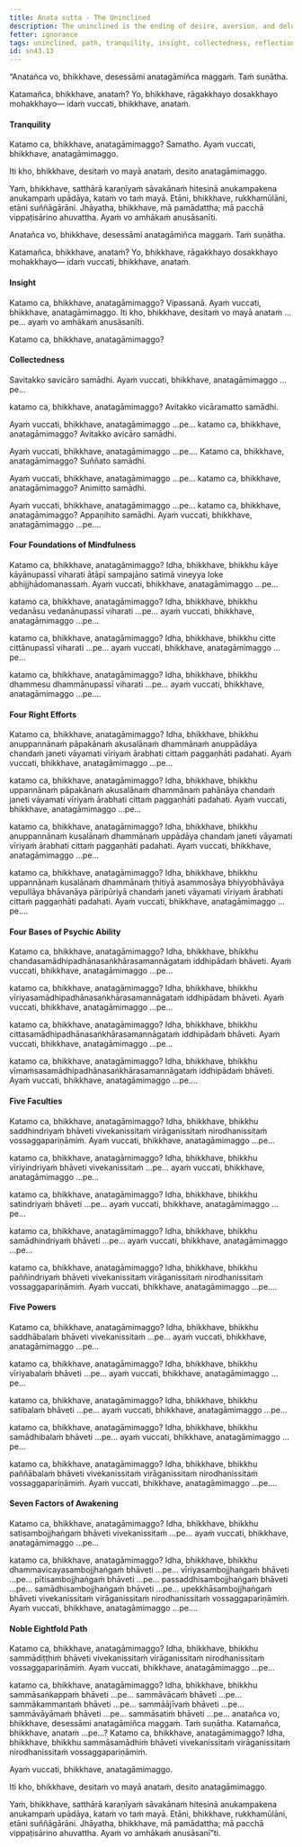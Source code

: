 ```yaml
---
title: Anata sutta - The Uninclined
description: The uninclined is the ending of desire, aversion, and delusion. The 37 factors leading to the uninclined are described in brief.
fetter: ignorance
tags: uninclined, path, tranquility, insight, collectedness, reflection, examination, investigation, mindfulness, body, feelings, mind, mental qualities, right efforts, psychic ability, five faculties, five powers, seven factors of awakening, noble eightfold path, sn, sn35-44, sn43
id: sn43.13
---
```


“Anatañca vo, bhikkhave, desessāmi anatagāmiñca maggaṁ. Taṁ suṇātha.

Katamañca, bhikkhave, anataṁ? Yo, bhikkhave, rāgakkhayo dosakkhayo mohakkhayo— idaṁ vuccati, bhikkhave, anataṁ.

#### Tranquility

Katamo ca, bhikkhave, anatagāmimaggo? Samatho. Ayaṁ vuccati, bhikkhave, anatagāmimaggo.

Iti kho, bhikkhave, desitaṁ vo mayā anataṁ, desito anatagāmimaggo.

Yaṁ, bhikkhave, satthārā karaṇīyaṁ sāvakānaṁ hitesinā anukampakena anukampaṁ upādāya, kataṁ vo taṁ mayā. Etāni, bhikkhave, rukkhamūlāni, etāni suññāgārāni. Jhāyatha, bhikkhave, mā pamādattha; mā pacchā vippaṭisārino ahuvattha. Ayaṁ vo amhākaṁ anusāsanīti.

Anatañca vo, bhikkhave, desessāmi anatagāmiñca maggaṁ. Taṁ suṇātha.

Katamañca, bhikkhave, anataṁ? Yo, bhikkhave, rāgakkhayo dosakkhayo mohakkhayo— idaṁ vuccati, bhikkhave, anataṁ.

#### Insight

Katamo ca, bhikkhave, anatagāmimaggo? Vipassanā. Ayaṁ vuccati, bhikkhave, anatagāmimaggo. Iti kho, bhikkhave, desitaṁ vo mayā anataṁ …pe… ayaṁ vo amhākaṁ anusāsanīti.

Katamo ca, bhikkhave, anatagāmimaggo?

#### Collectedness

Savitakko savicāro samādhi. Ayaṁ vuccati, bhikkhave, anatagāmimaggo …pe…

katamo ca, bhikkhave, anatagāmimaggo? Avitakko vicāramatto samādhi.

Ayaṁ vuccati, bhikkhave, anatagāmimaggo …pe… katamo ca, bhikkhave, anatagāmimaggo? Avitakko avicāro samādhi.

Ayaṁ vuccati, bhikkhave, anatagāmimaggo …pe…. Katamo ca, bhikkhave, anatagāmimaggo? Suññato samādhi.

Ayaṁ vuccati, bhikkhave, anatagāmimaggo …pe… katamo ca, bhikkhave, anatagāmimaggo? Animitto samādhi.

Ayaṁ vuccati, bhikkhave, anatagāmimaggo …pe… katamo ca, bhikkhave, anatagāmimaggo? Appaṇihito samādhi. Ayaṁ vuccati, bhikkhave, anatagāmimaggo …pe….

#### Four Foundations of Mindfulness

Katamo ca, bhikkhave, anatagāmimaggo? Idha, bhikkhave, bhikkhu kāye kāyānupassī viharati ātāpī sampajāno satimā vineyya loke abhijjhādomanassaṁ. Ayaṁ vuccati, bhikkhave, anatagāmimaggo …pe… 

katamo ca, bhikkhave, anatagāmimaggo? Idha, bhikkhave, bhikkhu vedanāsu vedanānupassī viharati …pe… ayaṁ vuccati, bhikkhave, anatagāmimaggo …pe…

katamo ca, bhikkhave, anatagāmimaggo? Idha, bhikkhave, bhikkhu citte cittānupassī viharati …pe… ayaṁ vuccati, bhikkhave, anatagāmimaggo …pe…

katamo ca, bhikkhave, anatagāmimaggo? Idha, bhikkhave, bhikkhu dhammesu dhammānupassī viharati …pe… ayaṁ vuccati, bhikkhave, anatagāmimaggo …pe….

#### Four Right Efforts

Katamo ca, bhikkhave, anatagāmimaggo? Idha, bhikkhave, bhikkhu anuppannānaṁ pāpakānaṁ akusalānaṁ dhammānaṁ anuppādāya chandaṁ janeti vāyamati vīriyaṁ ārabhati cittaṁ paggaṇhāti padahati. Ayaṁ vuccati, bhikkhave, anatagāmimaggo …pe…

katamo ca, bhikkhave, anatagāmimaggo? Idha, bhikkhave, bhikkhu uppannānaṁ pāpakānaṁ akusalānaṁ dhammānaṁ pahānāya chandaṁ janeti vāyamati vīriyaṁ ārabhati cittaṁ paggaṇhāti padahati. Ayaṁ vuccati, bhikkhave, anatagāmimaggo …pe…

katamo ca, bhikkhave, anatagāmimaggo? Idha, bhikkhave, bhikkhu anuppannānaṁ kusalānaṁ dhammānaṁ uppādāya chandaṁ janeti vāyamati vīriyaṁ ārabhati cittaṁ paggaṇhāti padahati. Ayaṁ vuccati, bhikkhave, anatagāmimaggo …pe…

katamo ca, bhikkhave, anatagāmimaggo? Idha, bhikkhave, bhikkhu uppannānaṁ kusalānaṁ dhammānaṁ ṭhitiyā asammosāya bhiyyobhāvāya vepullāya bhāvanāya pāripūriyā chandaṁ janeti vāyamati vīriyaṁ ārabhati cittaṁ paggaṇhāti padahati. Ayaṁ vuccati, bhikkhave, anatagāmimaggo …pe….

#### Four Bases of Psychic Ability

Katamo ca, bhikkhave, anatagāmimaggo? Idha, bhikkhave, bhikkhu chandasamādhipadhānasaṅkhārasamannāgataṁ iddhipādaṁ bhāveti. Ayaṁ vuccati, bhikkhave, anatagāmimaggo …pe…

katamo ca, bhikkhave, anatagāmimaggo? Idha, bhikkhave, bhikkhu vīriyasamādhipadhānasaṅkhārasamannāgataṁ iddhipādaṁ bhāveti. Ayaṁ vuccati, bhikkhave, anatagāmimaggo …pe…

katamo ca, bhikkhave, anatagāmimaggo? Idha, bhikkhave, bhikkhu cittasamādhipadhānasaṅkhārasamannāgataṁ iddhipādaṁ bhāveti. Ayaṁ vuccati, bhikkhave, anatagāmimaggo …pe…

katamo ca, bhikkhave, anatagāmimaggo? Idha, bhikkhave, bhikkhu vīmaṁsasamādhipadhānasaṅkhārasamannāgataṁ iddhipādaṁ bhāveti. Ayaṁ vuccati, bhikkhave, anatagāmimaggo …pe….

#### Five Faculties

Katamo ca, bhikkhave, anatagāmimaggo? Idha, bhikkhave, bhikkhu saddhindriyaṁ bhāveti vivekanissitaṁ virāganissitaṁ nirodhanissitaṁ vossaggapariṇāmiṁ. Ayaṁ vuccati, bhikkhave, anatagāmimaggo …pe…

katamo ca, bhikkhave, anatagāmimaggo? Idha, bhikkhave, bhikkhu vīriyindriyaṁ bhāveti vivekanissitaṁ …pe… ayaṁ vuccati, bhikkhave, anatagāmimaggo …pe…

katamo ca, bhikkhave, anatagāmimaggo? Idha, bhikkhave, bhikkhu satindriyaṁ bhāveti …pe… ayaṁ vuccati, bhikkhave, anatagāmimaggo …pe…

katamo ca, bhikkhave, anatagāmimaggo? Idha, bhikkhave, bhikkhu samādhindriyaṁ bhāveti …pe… ayaṁ vuccati, bhikkhave, anatagāmimaggo …pe…

katamo ca, bhikkhave, anatagāmimaggo? Idha, bhikkhave, bhikkhu paññindriyaṁ bhāveti vivekanissitaṁ virāganissitaṁ nirodhanissitaṁ vossaggapariṇāmiṁ. Ayaṁ vuccati, bhikkhave, anatagāmimaggo …pe….

#### Five Powers

Katamo ca, bhikkhave, anatagāmimaggo? Idha, bhikkhave, bhikkhu saddhābalaṁ bhāveti vivekanissitaṁ …pe… ayaṁ vuccati, bhikkhave, anatagāmimaggo …pe…

katamo ca, bhikkhave, anatagāmimaggo? Idha, bhikkhave, bhikkhu vīriyabalaṁ bhāveti …pe… ayaṁ vuccati, bhikkhave, anatagāmimaggo …pe…

katamo ca, bhikkhave, anatagāmimaggo? Idha, bhikkhave, bhikkhu satibalaṁ bhāveti …pe… ayaṁ vuccati, bhikkhave, anatagāmimaggo …pe…

katamo ca, bhikkhave, anatagāmimaggo? Idha, bhikkhave, bhikkhu samādhibalaṁ bhāveti …pe… ayaṁ vuccati, bhikkhave, anatagāmimaggo …pe…

katamo ca, bhikkhave, anatagāmimaggo? Idha, bhikkhave, bhikkhu paññābalaṁ bhāveti vivekanissitaṁ virāganissitaṁ nirodhanissitaṁ vossaggapariṇāmiṁ. Ayaṁ vuccati, bhikkhave, anatagāmimaggo …pe….

#### Seven Factors of Awakening

Katamo ca, bhikkhave, anatagāmimaggo? Idha, bhikkhave, bhikkhu satisambojjhaṅgaṁ bhāveti vivekanissitaṁ …pe… ayaṁ vuccati, bhikkhave, anatagāmimaggo …pe…

katamo ca, bhikkhave, anatagāmimaggo? Idha, bhikkhave, bhikkhu dhammavicayasambojjhaṅgaṁ bhāveti …pe… vīriyasambojjhaṅgaṁ bhāveti …pe… pītisambojjhaṅgaṁ bhāveti …pe… passaddhisambojjhaṅgaṁ bhāveti …pe… samādhisambojjhaṅgaṁ bhāveti …pe… upekkhāsambojjhaṅgaṁ bhāveti vivekanissitaṁ virāganissitaṁ nirodhanissitaṁ vossaggapariṇāmiṁ. Ayaṁ vuccati, bhikkhave, anatagāmimaggo …pe….

#### Noble Eightfold Path

Katamo ca, bhikkhave, anatagāmimaggo? Idha, bhikkhave, bhikkhu sammādiṭṭhiṁ bhāveti vivekanissitaṁ virāganissitaṁ nirodhanissitaṁ vossaggapariṇāmiṁ. Ayaṁ vuccati, bhikkhave, anatagāmimaggo …pe…

katamo ca, bhikkhave, anatagāmimaggo? Idha, bhikkhave, bhikkhu sammāsaṅkappaṁ bhāveti …pe… sammāvācaṁ bhāveti …pe… sammākammantaṁ bhāveti …pe… sammāājīvaṁ bhāveti …pe… sammāvāyāmaṁ bhāveti …pe… sammāsatiṁ bhāveti …pe… anatañca vo, bhikkhave, desessāmi anatagāmiñca maggaṁ. Taṁ suṇātha. Katamañca, bhikkhave, anataṁ …pe…? Katamo ca, bhikkhave, anatagāmimaggo? Idha, bhikkhave, bhikkhu sammāsamādhiṁ bhāveti vivekanissitaṁ virāganissitaṁ nirodhanissitaṁ vossaggapariṇāmiṁ.

Ayaṁ vuccati, bhikkhave, anatagāmimaggo.

Iti kho, bhikkhave, desitaṁ vo mayā anataṁ, desito anatagāmimaggo.

Yaṁ, bhikkhave, satthārā karaṇīyaṁ sāvakānaṁ hitesinā anukampakena anukampaṁ upādāya, kataṁ vo taṁ mayā. Etāni, bhikkhave, rukkhamūlāni, etāni suññāgārāni. Jhāyatha, bhikkhave, mā pamādattha; mā pacchā vippaṭisārino ahuvattha. Ayaṁ vo amhākaṁ anusāsanī”ti.